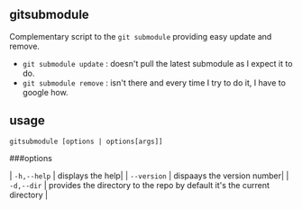 gitsubmodule
------------
Complementary script to the `git submodule` providing easy update and remove.
* `git submodule update` : doesn't pull the latest submodule as I expect it to do.
* `git submodule remove` : isn't there and every time I try to do it, I have to google how.

usage
---
`gitsubmodule [options | options[args]]`

###options

| `-h,--help` |  displays the help|
| `--version` |  dispaays the version number|
| `-d,--dir`  |  provides the directory to the repo by default it's the current directory |
